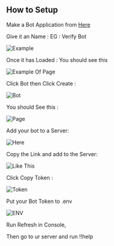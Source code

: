 ## How to Setup

Make a Bot Application from [Here](https://discordapp.com/developers/applications/)

Give it an Name : EG : Verify Bot

![Example](https://cdn.glitch.com/b105a41f-a277-44d9-a762-758de6c3cf05%2Fimage.png?1555346205698)

Once it has Loaded : You should see this

![Example Of Page](https://cdn.glitch.com/b105a41f-a277-44d9-a762-758de6c3cf05%2Fimage.png?1555346360780)

Click Bot then Click Create : 

![Bot](https://cdn.glitch.com/b105a41f-a277-44d9-a762-758de6c3cf05%2Fimage.png?1555346421201)


You should See this : 

![Page](https://cdn.glitch.com/b105a41f-a277-44d9-a762-758de6c3cf05%2Fimage.png?1555346507834)


Add your bot to a Server: 

![Here](https://cdn.glitch.com/b105a41f-a277-44d9-a762-758de6c3cf05%2Fimage.png?1555346669652)


Copy the Link and add to the Server:

![Like This](https://cdn.glitch.com/b105a41f-a277-44d9-a762-758de6c3cf05%2Fimage.png?1555347132654)

Click Copy Token : 

![Token](https://cdn.glitch.com/b105a41f-a277-44d9-a762-758de6c3cf05%2Fimage.png?1555346568959)


Put your Bot Token to .env 

![ENV](https://cdn.glitch.com/b105a41f-a277-44d9-a762-758de6c3cf05%2Fimage.png?1555348624005)



Run Refresh in Console,

Then go to ur server and run !!help